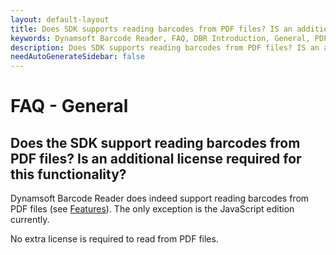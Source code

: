 ```yaml
---
layout: default-layout
title: Does SDK supports reading barcodes from PDF files? IS an additional license required for this functionality?
keywords: Dynamsoft Barcode Reader, FAQ, DBR Introduction, General, PDF
description: Does SDK supports reading barcodes from PDF files? IS an additional license required for this functionality?
needAutoGenerateSidebar: false
---
```


# FAQ - General

## Does the SDK support reading barcodes from PDF files? Is an additional license required for this functionality?

Dynamsoft Barcode Reader does indeed support reading barcodes from PDF files (see [Features](https://www.dynamsoft.com/barcode-reader/features/#Decode-Barcodes)). The only exception is the JavaScript edition currently.

No extra license is required to read from PDF files.
